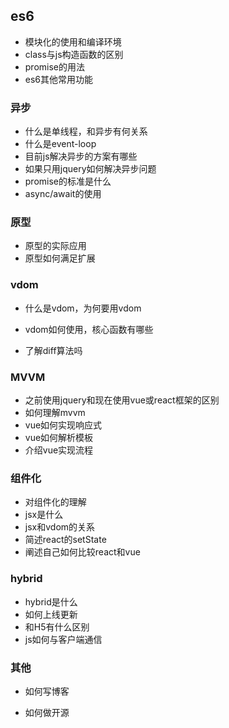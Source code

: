 ## es6

- 模块化的使用和编译环境
- class与js构造函数的区别
- promise的用法
- es6其他常用功能

### 异步

- 什么是单线程，和异步有何关系
- 什么是event-loop
- 目前js解决异步的方案有哪些
- 如果只用jquery如何解决异步问题
- promise的标准是什么
- async/await的使用

### 原型

- 原型的实际应用
- 原型如何满足扩展

### vdom

- 什么是vdom，为何要用vdom

- vdom如何使用，核心函数有哪些

- 了解diff算法吗

  

### MVVM

- 之前使用jquery和现在使用vue或react框架的区别
- 如何理解mvvm
- vue如何实现响应式
- vue如何解析模板
- 介绍vue实现流程

### 组件化

- 对组件化的理解
- jsx是什么
- jsx和vdom的关系
- 简述react的setState
- 阐述自己如何比较react和vue

### hybrid

- hybrid是什么
- 如何上线更新
- 和H5有什么区别
- js如何与客户端通信

### 其他

- 如何写博客

- 如何做开源

  